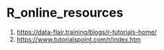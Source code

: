 # R_online_resources

1. https://data-flair.training/blogs/r-tutorials-home/
2. https://www.tutorialspoint.com/r/index.htm
